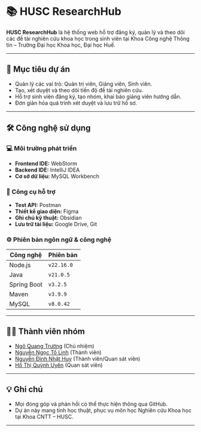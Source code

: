 # 📚 HUSC ResearchHub

**HUSC ResearchHub** là hệ thống web hỗ trợ đăng ký, quản lý và theo dõi các đề tài nghiên cứu khoa học trong sinh viên tại Khoa Công nghệ Thông tin – Trường Đại học Khoa học, Đại học Huế.

---

## 🚀 Mục tiêu dự án

- Quản lý các vai trò: Quản trị viên, Giảng viên, Sinh viên.
- Tạo, xét duyệt và theo dõi tiến độ đề tài nghiên cứu.
- Hỗ trợ sinh viên đăng ký, tạo nhóm, khai báo giảng viên hướng dẫn.
- Đơn giản hóa quá trình xét duyệt và lưu trữ hồ sơ.

---

## 🛠️ Công nghệ sử dụng

### 💻 Môi trường phát triển
- **Frontend IDE:** WebStorm  
- **Backend IDE:** IntelliJ IDEA  
- **Cơ sở dữ liệu:** MySQL Workbench  

### 🔧 Công cụ hỗ trợ
- **Test API:** Postman  
- **Thiết kế giao diện:** Figma  
- **Ghi chú kỹ thuật:** Obsidian  
- **Lưu trữ tài liệu:** Google Drive, Git

### ⚙️ Phiên bản ngôn ngữ & công nghệ
| Công nghệ       | Phiên bản    |
|------------------|--------------|
| Node.js          | `v22.16.0`   |
| Java             | `v21.0.5`    |
| Spring Boot      | `v3.2.5`     |
| Maven            | `v3.9.9`     |
| MySQL            | `v8.0.42`    |

---

## 🧑‍💻 Thành viên nhóm

- [Ngô Quang Trường](https://github.com/TruongPersonal) (Chủ nhiệm)
- [Nguyễn Ngọc Tố Linh](https://github.com/turtle3ds) (Thành viên)
- [Nguyễn Đình Nhật Huy](https://github.com/nhathuynguyen19) (Thành viên/Quan sát viên)
- [Hồ Thị Quỳnh Uyên](https://github.com/Ury25) (Quan sát viên)

---

## 💡 Ghi chú

- Mọi đóng góp và phản hồi có thể thực hiện thông qua GitHub.
- Dự án này mang tính học thuật, phục vụ môn học Nghiên cứu Khoa học tại Khoa CNTT – HUSC.

---